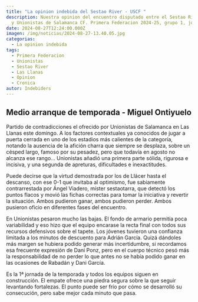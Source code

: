 ```yaml
---
title: "La opinion indebida del Sestao River - USCF "
description: Nuestra opinion del encuentro disputado entre el Sestao River Club
  y Unionistas de Salamanca CF. Primera Federacion 2024-25, grupo 1, jornada 1
date: 2024-08-27T12:24:00.000Z
imagen: /img/noticias/2024-08-27-13.40.05.jpg
categorias:
  - La opinion indebida
tags:
  - Primera Federacion
  - Unionistas
  - Sestao River
  - Las Llanas
  - Opinion
  - Cronica
autor: Indebiders
---
```

## Medio arranque de temporada - Miguel Ontiyuelo

Partido de contradicciones el ofrecido por Unionistas de Salamanca en Las Llanas este domingo. A los factores contextuales ya conocidos de jugar a puerta cerrada en uno de los estadios más calientes de la categoría, notando la ausencia de la afición charra que siempre se desplaza, sobre un césped largo, famoso por su pesadez, pero que todavía en agosto no alcanza ese rango… Unionistas añadió una primera parte sólida, rigurosa e incisiva, y una segunda de apreturas, dificultades e inexactitudes.

Puede decirse que la virtud demostrada por los de Llácer hasta el descanso, con ese 0-1 que invitaba al optimismo, fue sabiamente contrarrestada por Ángel Viadero, míster sestaotarra, que detectó los puntos flacos y movió las fichas correctas para tomar la iniciativa y revertir la situación. Ambos pudieron ganar, ambos pudieron perder. Ambos pusieron oficio en diferentes fases del encuentro.

En Unionistas pesaron mucho las bajas. El fondo de armario permitía poca variabilidad y eso hizo que el equipo encarase la recta final con todos sus recursos defensivos sobre el tapete. Los jóvenes tuvieron una confianza limitada a los minutos de descuento para Adrián García. Quizá dándoles más margen se hubiera podido generar más incertidumbre, si recordamos esa frecuente expresión de Dani Ponz, pero en el cuerpo técnico pesó más la responsabilidad de no perder lo que antes no se había podido ganar en las ocasiones de Rabadán y Dani García.

Es la 1ª jornada de la temporada y todos los equipos siguen en construcción. El empate ofrece una piedra segura sobre la que seguir levantando fortalezas. El punto puede ser frío por cómo se desarrolló su consecución, pero sabe mejor cada minuto que pasa.
